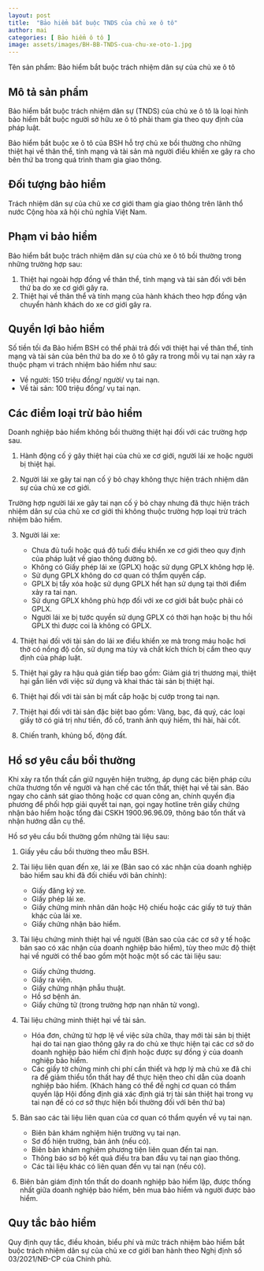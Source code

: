 ```yaml
---
layout: post
title:  "Bảo hiểm bắt buộc TNDS của chủ xe ô tô"
author: mai
categories: [ Bảo hiểm ô tô ]
image: assets/images/BH-BB-TNDS-cua-chu-xe-oto-1.jpg
---
```

Tên sản phẩm: Bảo hiểm bắt buộc trách nhiệm dân sự của chủ xe ô tô

## Mô tả sản phẩm

Bảo hiểm bắt buộc trách nhiệm dân sự (TNDS) của chủ xe ô tô là loại hình bảo hiểm bắt buộc người sở hữu xe ô tô phải tham gia theo quy định của pháp luật.

Bảo hiểm bắt buộc xe ô tô của BSH hỗ trợ chủ xe bồi thường cho những thiệt hại về thân thể, tính mạng và tài sản mà người điều khiển xe gây ra cho bên thứ ba trong quá trình tham gia giao thông.

## Đối tượng bảo hiểm

Trách nhiệm dân sự của chủ xe cơ giới tham gia giao thông trên lãnh thổ nước Cộng hòa xã hội chủ nghĩa Việt Nam.

## Phạm vi bảo hiểm

Bảo hiểm bắt buộc trách nhiệm dân sự của chủ xe ô tô bồi thường trong những trường hợp sau:

1. Thiệt hại ngoài hợp đồng về thân thể, tính mạng và tài sản đối với bên thứ ba do xe cơ giới gây ra.
2. Thiệt hại về thân thể và tính mạng của hành khách theo hợp đồng vận chuyển hành khách do xe cơ giới gây ra.

## Quyền lợi bảo hiểm

Số tiền tối đa Bảo hiểm BSH có thể phải trả đối với thiệt hại về thân thể, tính mạng và tài sản của bên thứ ba do xe ô tô gây ra trong mỗi vụ tai nạn xảy ra thuộc phạm vi trách nhiệm bảo hiểm như sau:

- Về người: 150 triệu đồng/ người/ vụ tai nạn.
- Về tài sản: 100 triệu đồng/ vụ tai nạn.

## Các điểm loại trừ bảo hiểm

Doanh nghiệp bảo hiểm không bồi thường thiệt hại đối với các trường hợp sau.

1. Hành động cố ý gây thiệt hại của chủ xe cơ giới, người lái xe hoặc người bị thiệt hại.

2. Người lái xe gây tai nạn cố ý bỏ chạy không thực hiện trách nhiệm dân sự của chủ xe cơ giới.

Trường hợp người lái xe gây tai nạn cố ý bỏ chạy nhưng đã thực hiện trách nhiệm dân sự của chủ xe cơ giới thì không thuộc trường hợp loại trừ trách nhiệm bảo hiểm.

3. Người lái xe:

    - Chưa đủ tuổi hoặc quá độ tuổi điều khiển xe cơ giới theo quy định của pháp luật về giao thông đường bộ.
    - Không có Giấy phép lái xe (GPLX) hoặc sử dụng GPLX không hợp lệ.
    - Sử dụng GPLX không do cơ quan có thẩm quyền cấp.
    - GPLX bị tẩy xóa hoặc sử dụng GPLX hết hạn sử dụng tại thời điểm xảy ra tai nạn.
    - Sử dụng GPLX không phù hợp đối với xe cơ giới bắt buộc phải có GPLX.
    - Người lái xe bị tước quyền sử dụng GPLX có thời hạn hoặc bị thu hồi GPLX thì được coi là không có GPLX.

4. Thiệt hại đối với tài sản do lái xe điều khiển xe mà trong máu hoặc hơi thở có nồng độ cồn, sử dụng ma túy và chất kích thích bị cấm theo quy định của pháp luật.

5. Thiệt hại gây ra hậu quả gián tiếp bao gồm: Giảm giá trị thương mại, thiệt hại gắn liền với việc sử dụng và khai thác tài sản bị thiệt hại.

6. Thiệt hại đối với tài sản bị mất cắp hoặc bị cướp trong tai nạn.

7. Thiệt hại đối với tài sản đặc biệt bao gồm: Vàng, bạc, đá quý, các loại giấy tờ có giá trị như tiền, đồ cổ, tranh ảnh quý hiếm, thi hài, hài cốt.

8. Chiến tranh, khủng bố, động đất.

## Hồ sơ yêu cầu bồi thường

Khi xảy ra tổn thất cần giữ nguyên hiện trường, áp dụng các biện pháp cứu chữa thương tổn về người và hạn chế các tổn thất, thiệt hại về tài sản. Báo ngay cho cảnh sát giao thông hoặc cơ quan công an, chính quyền địa phương để phối hợp giải quyết tai nạn, gọi ngay hotline trên giấy chứng nhận bảo hiểm hoặc tổng đài CSKH 1900.96.96.09, thông báo tổn thất và nhận hướng dẫn cụ thể.

Hồ sơ yêu cầu bồi thường gồm những tài liệu sau:

1. Giấy yêu cầu bồi thường theo mẫu BSH.

2. Tài liệu liên quan đến xe, lái xe (Bản sao có xác nhận của doanh nghiệp bảo hiểm sau khi đã đối chiếu với bản chính):

    - Giấy đăng ký xe.
    - Giấy phép lái xe.
    - Giấy chứng minh nhân dân hoặc Hộ chiếu hoặc các giấy tờ tuỳ thân khác của lái xe.
    - Giấy chứng nhận bảo hiểm.
3. Tài liệu chứng minh thiệt hại về người (Bản sao của các cơ sở y tế hoặc bản sao có xác nhận của doanh nghiệp bảo hiểm), tùy theo mức độ thiệt hại về người có thể bao gồm một hoặc một số các tài liệu sau:

    - Giấy chứng thương.
    - Giấy ra viện.
    - Giấy chứng nhận phẫu thuật.
    - Hồ sơ bệnh án.
    - Giấy chứng tử (trong trường hợp nạn nhân tử vong).
4. Tài liệu chứng minh thiệt hại về tài sản.

    - Hóa đơn, chứng từ hợp lệ về việc sửa chữa, thay mới tài sản bị thiệt hại do tai nạn giao thông gây ra do chủ xe thực hiện tại các cơ sở do doanh nghiệp bảo hiểm chỉ định hoặc được sự đồng ý của doanh nghiệp bảo hiểm.
    - Các giấy tờ chứng minh chi phí cần thiết và hợp lý mà chủ xe đã chi ra để giảm thiểu tổn thất hay để thực hiện theo chỉ dẫn của doanh nghiệp bảo hiểm. (Khách hàng có thể đề nghị cơ quan có thẩm quyền lập Hội đồng định giá xác định giá trị tài sản thiệt hại trong vụ tai nạn để có cơ sở thực hiện bồi thường đối với bên thứ ba)
5. Bản sao các tài liệu liên quan của cơ quan có thẩm quyền về vụ tai nạn.

    - Biên bản khám nghiệm hiện trường vụ tai nạn.
    - Sơ đồ hiện trường, bản ảnh (nếu có).
    - Biên bản khám nghiệm phương tiện liên quan đến tai nạn.
    - Thông báo sơ bộ kết quả điều tra ban đầu vụ tai nạn giao thông.
    - Các tài liệu khác có liên quan đến vụ tai nạn (nếu có).
6. Biên bản giám định tổn thất do doanh nghiệp bảo hiểm lập, được thống nhất giữa doanh nghiệp bảo hiểm, bên mua bảo hiểm và người được bảo hiểm.

## Quy tắc bảo hiểm

Quy định quy tắc, điều khoản, biểu phí và mức trách nhiệm bảo hiểm bắt buộc trách nhiệm dân sự của chủ xe cơ giới ban hành theo Nghị định số 03/2021/NĐ-CP của Chính phủ.